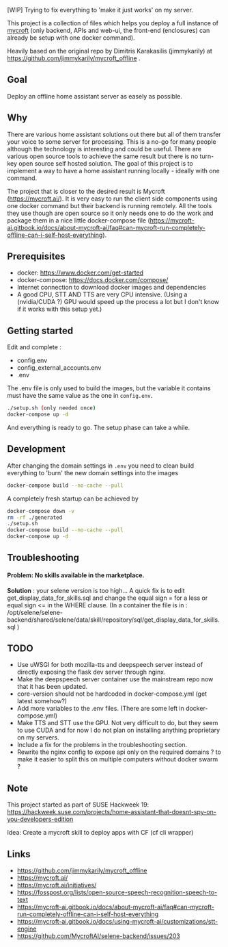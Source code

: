 [WIP] Trying to fix everything to 'make it just works' on my server.  

This project is a collection of files which helps you deploy a full instance of [mycroft](https://mycroft.ai/) (only backend, APIs and web-ui, the front-end (enclosures) can already be setup with one docker command).  
  
Heavily based on the original repo by Dimitris Karakasilis (jimmykarily) at https://github.com/jimmykarily/mycroft_offline .  

## Goal

Deploy an offline home assistant server as easely as possible.

## Why

There are various home assistant solutions out there but all of them transfer your voice to some server for processing. This is a no-go for many people although the technology is interesting and could be useful. There are various open source tools to achieve the same result but there is no turn-key open source self hosted solution. The goal of this project is to implement a way to have a home assistant running locally - ideally with one command.

The project that is closer to the desired result is Mycroft (https://mycroft.ai/). It is very easy to run the client side components using one docker command but their backend is running remotely. All the tools they use though are open source so it only needs one to do the work and package them in a nice little docker-compose file (https://mycroft-ai.gitbook.io/docs/about-mycroft-ai/faq#can-mycroft-run-completely-offline-can-i-self-host-everything).

## Prerequisites

- docker: https://www.docker.com/get-started
- docker-compose: https://docs.docker.com/compose/
- Internet connection to download docker images and dependencies
- A good CPU, STT AND TTS are very CPU intensive. (Using a (nvidia/CUDA ?) GPU would speed up the process a lot but I don't know if it works with this setup yet.)

## Getting started

Edit and complete :  
  
- config.env
- config_external_accounts.env
- .env

The .env file is only used to build the images, but the variable it contains must have the same value as the one in `config.env`.  

```sh
./setup.sh (only needed once)  
docker-compose up -d  
```
And everything is ready to go. The setup phase can take a while.  


## Development

After changing the domain settings in `.env` you need to clean build everything to 'burn' the new domain settings into the images

```sh
docker-compose build --no-cache --pull
```

A completely fresh startup can be achieved by

```sh
docker-compose down -v
rm -rf ./generated
./setup.sh
docker-compose build --no-cache --pull
docker-compose up -d
```

## Troubleshooting

#### Problem: No skills available in the marketplace.  
**Solution** :  your selene version is too high... A quick fix is to edit get_display_data_for_skills.sql and change the equal sign = for a less or equal sign <= in the WHERE clause. (In a container the file is in : /opt/selene/selene-backend/shared/selene/data/skill/repository/sql/get_display_data_for_skills.sql )  

## TODO
- Use uWSGI for both mozilla-tts and deepspeech server instead of directly exposing the flask dev server through nginx.
- Make the deepspeech server container use the mainstream repo now that it has been updated.
- core-version should not be hardcoded in docker-compose.yml (get latest somehow?)
- Add more variables to the .env files. (There are some left in docker-compose.yml)
- Make TTS and STT use the GPU. Not very difficult to do, but they seem to use CUDA and for now I do not plan on installing anything proprietary on my servers.
- Include a fix for the problems in the troubleshooting section.  
- Rewrite the nginx config to expose api only on the required domains ? to make it easier to split this on multiple computers without docker swarm ?  

## Note

This project started as part of SUSE Hackweek 19: https://hackweek.suse.com/projects/home-assistant-that-doesnt-spy-on-you-developers-edition

Idea: Create a mycroft skill to deploy apps with CF (cf cli wrapper)

## Links

- https://github.com/jimmykarily/mycroft_offline
- https://mycroft.ai/
- https://mycroft.ai/initiatives/
- https://fosspost.org/lists/open-source-speech-recognition-speech-to-text
- https://mycroft-ai.gitbook.io/docs/about-mycroft-ai/faq#can-mycroft-run-completely-offline-can-i-self-host-everything
- https://mycroft-ai.gitbook.io/docs/using-mycroft-ai/customizations/stt-engine
- https://github.com/MycroftAI/selene-backend/issues/203
